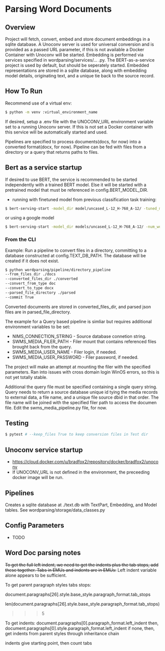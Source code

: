 # Parsing Word Documents

## Overview
Project will fetch, convert, embed and store document embeddings in a sqlite database.  A Unoconv server is used for universal conversion and is provided as a passed URL parameter, if this is not available a Docker Container with Unoconv will be started.  Embedding is performed via services specified in wordparsing/services/... .py.  The BERT-as-a-service project is used by default, but should be seperately started.  Embedded representations are stored in a sqlite database, along with embedding model details, originating text, and a unique tie back to the source record.

## How To Run

Recommend use of a virtual env:  
```bash 
$ python -m venv :virtual_environment_name
```
If desired, setup a .env file with the UNOCONV_URL environment variable set to a running Unoconv server. If this is not set a Docker container with this service will be automatically started and used.

Pipelines are specified to process documents(docs, for now) into a converted format(docx, for now).  Pipeline can be fed with files from a directory or a query that returns paths to files.

## Bert as a service startup

If desired to use BERT, the service is recommended to be started independently with a trained BERT model. Else it will be started with a pretrained model that must be referenced in config.BERT_MODEL_DIR.
 
- running with finetuned model from previous classification task training:
```bash
$ bert-serving-start -model_dir model/uncased_L-12_H-768_A-12/ -tuned_model_dir=model/classification_fine_tuning_test_1/ -ckpt_name="model.ckpt-343" -num_worker=1 -port 8190 -port_out 8191 -max_seq_len 100
```
or using a google model 

```bash
$ bert-serving-start -model_dir models/uncased_L-12_H-768_A-12/ -num_worker=1 -port 8190 -port_out 8191 -max_seq_len 100
```

### From the CLI

Example: Run a pipeline to convert files in a directory, committing to a database constructed at config.TEXT_DB_PATH. The database will be created if it does not exist.

```bash
$ python wordparsing/pipeline/directory_pipeline 
--from_files_dir ./docs 
--converted_files_dir ./converted 
--convert_from_type doc
--convert_to_type docx 
--parsed_file_directory ./parsed
--commit True
```

Converted documents are stored in converted_files_dir, and parsed json files are in parsed_file_directory.

The example for a Query based pipeline is simliar but requires additional environment variables to be set:
- NIMS_CONNECTION_STRING - Source database connetion string.
- SWMS_MEDIA_FILER_PATH - Filer mount that contains referenced files brought back from the query. 
- SWMS_MEDIA_USER_NAME - Filer login, if needed.
- SWMS_MEDIA_USER_PASSWORD - Filer password, if needed.

The project will make an attempt at mounting the filer with the specified parameters. Ran into issues with cross domain login WinOS errors, so this is not yet totally stable.

Additional the query file must be specified containing a single query string. Query needs to return a source database unique id tying the media records to external data, a file name, and a unique file source dbid in that order.  The file name will be joined with the specified filer path to access the documen file. Edit the swms_media_pipeline.py file, for now. 

## Testing
```bash
$ pytest # --keep_files True to keep conversion files in Test dir
```

## Unoconv service startup
- https://cloud.docker.com/u/bradfox2/repository/docker/bradfox2/unoconv
- If UNOCONV_URL is not defined in the environment, the preceeding docker image will be run.

## Pipelines

Creates a sqlite database at ./text.db with TextPart, Embedding, and Model tables.  See wordparsing/storage/data_classes.py

## Config Parameters
- TODO

## Word Doc parsing notes

~~To get the full left indent, we need to get the indents plus the tab stops, add these together.  Tabs in EMUs and indents are in EMUs:~~  Left indent variable alone appears to be sufficient.

To get parent paragraph styles tabs stops:

document.paragraphs[26].style.base_style.paragraph_format.tab_stops

len(document.paragraphs[26].style.base_style.paragraph_format.tab_stops) 
>>> 5

To get indents:
document.paragraphs[0].paragraph_format.left_indent
then,
document.paragraphs[0].style.paragraph_format.left_indent
if none, then, get indents from parent styles through inheritance chain

indents give starting point, then count tabs 

